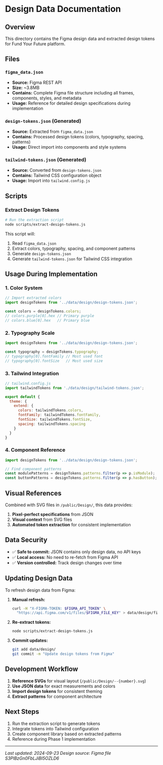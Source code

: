 # Design Data Documentation

## Overview

This directory contains the Figma design data and extracted design tokens for Fund Your Future platform.

## Files

### `figma_data.json`
- **Source:** Figma REST API
- **Size:** ~3.8MB
- **Contains:** Complete Figma file structure including all frames, components, styles, and metadata
- **Usage:** Reference for detailed design specifications during implementation

### `design-tokens.json` (Generated)
- **Source:** Extracted from `figma_data.json`
- **Contains:** Processed design tokens (colors, typography, spacing, patterns)
- **Usage:** Direct import into components and style systems

### `tailwind-tokens.json` (Generated)
- **Source:** Converted from `design-tokens.json`
- **Contains:** Tailwind CSS configuration object
- **Usage:** Import into `tailwind.config.js`

## Scripts

### Extract Design Tokens
```bash
# Run the extraction script
node scripts/extract-design-tokens.js
```

This script will:
1. Read `figma_data.json`
2. Extract colors, typography, spacing, and component patterns
3. Generate `design-tokens.json`
4. Generate `tailwind-tokens.json` for Tailwind CSS integration

## Usage During Implementation

### 1. Color System
```javascript
// Import extracted colors
import designTokens from '../data/design/design-tokens.json';

const colors = designTokens.colors;
// colors.purple[0].hex // Primary purple
// colors.blue[0].hex   // Primary blue
```

### 2. Typography Scale
```javascript
import designTokens from '../data/design/design-tokens.json';

const typography = designTokens.typography;
// typography[0].fontFamily // Most used font
// typography[0].fontSize   // Most used size
```

### 3. Tailwind Integration
```javascript
// tailwind.config.js
import tailwindTokens from './data/design/tailwind-tokens.json';

export default {
  theme: {
    extend: {
      colors: tailwindTokens.colors,
      fontFamily: tailwindTokens.fontFamily,
      fontSize: tailwindTokens.fontSize,
      spacing: tailwindTokens.spacing
    }
  }
}
```

### 4. Component Reference
```javascript
import designTokens from '../data/design/design-tokens.json';

// Find component patterns
const modulePatterns = designTokens.patterns.filter(p => p.isModule);
const buttonPatterns = designTokens.patterns.filter(p => p.hasButton);
```

## Visual References

Combined with SVG files in `/public/Design/`, this data provides:

1. **Pixel-perfect specifications** from JSON
2. **Visual context** from SVG files
3. **Automated token extraction** for consistent implementation

## Data Security

- ✅ **Safe to commit:** JSON contains only design data, no API keys
- ✅ **Local access:** No need to re-fetch from Figma API
- ✅ **Version controlled:** Track design changes over time

## Updating Design Data

To refresh design data from Figma:

1. **Manual refresh:**
   ```bash
   curl -H "X-FIGMA-TOKEN: $FIGMA_API_TOKEN" \
     "https://api.figma.com/v1/files/$FIGMA_FILE_KEY" > data/design/figma_data.json
   ```

2. **Re-extract tokens:**
   ```bash
   node scripts/extract-design-tokens.js
   ```

3. **Commit updates:**
   ```bash
   git add data/design/
   git commit -m "Update design tokens from Figma"
   ```

## Development Workflow

1. **Reference SVGs** for visual layout (`/public/Design/--{number}.svg`)
2. **Use JSON data** for exact measurements and colors
3. **Import design tokens** for consistent theming
4. **Extract patterns** for component architecture

## Next Steps

1. Run the extraction script to generate tokens
2. Integrate tokens into Tailwind configuration
3. Create component library based on extracted patterns
4. Reference during Phase 1 implementation

---

*Last updated: 2024-09-23*
*Design source: Figma file S3PlBzGn0FbLJiBI5OZLD6*